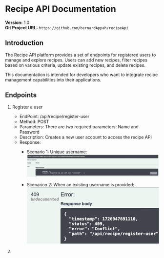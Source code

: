 # Recipe API Documentation

**Version:** 1.0  
**Git Project URL:** `https://github.com/bernardAppah/recipeApi`

## Introduction
The Recipe API platform provides a set of endpoints for registered users to manage and explore recipes. Users can add new recipes, filter recipes based on various criteria, update existing recipes, and delete recipes.

This documentation is intended for developers who want to integrate recipe management capabilities into their applications.

## Endpoints
1. Register a user
   - EndPoint: /api/recipe/register-user
   - Method: POST
   - Parameters: There are two required parameters: Name and Password
   - Description: Creates a new user account to access the recipe API
   - Response:
     + Scenario 1: Unique username:
       ![Scenario1](./RegisteredUser1.jpg)

     + Scenarion 2: When an existing username is provided:
       ![Scenario1](./RegisteredUser2.jpg)

2. 

```

```

